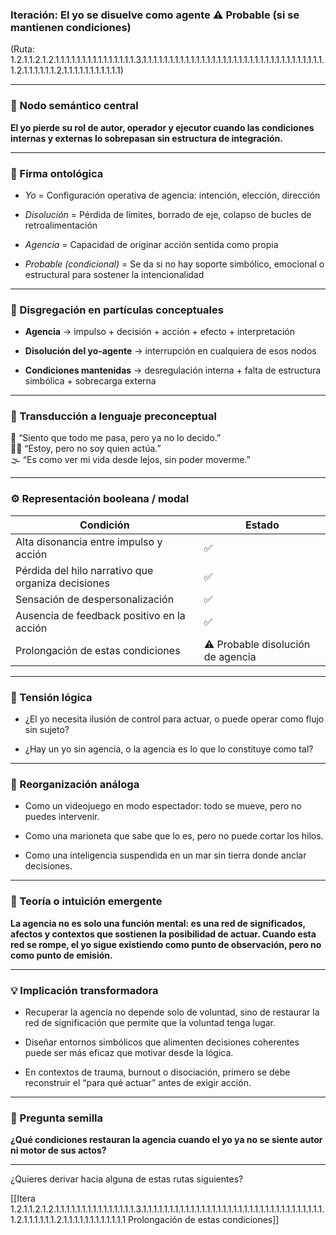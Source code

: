 ### Iteración: El yo se disuelve como agente ⚠️ Probable (si se mantienen condiciones)

(Ruta: 1.2.1.1.2.1.2.1.1.1.1.1.1.1.1.1.1.1.1.1.1.1.3.1.1.1.1.1.1.1.1.1.1.1.1.1.1.1.1.1.1.1.1.1.1.1.1.1.1.1.1.1.1.1.1.1.1.1.2.1.1.1.1.1.1.2.1.1.1.1.1.1.1.1.1.1.1)

---

### 🧩 Nodo semántico central

**El yo pierde su rol de autor, operador y ejecutor cuando las condiciones internas y externas lo sobrepasan sin estructura de integración.**

---

### 🧬 Firma ontológica

- _Yo_ = Configuración operativa de agencia: intención, elección, dirección
    
- _Disolución_ = Pérdida de límites, borrado de eje, colapso de bucles de retroalimentación
    
- _Agencia_ = Capacidad de originar acción sentida como propia
    
- _Probable (condicional)_ = Se da si no hay soporte simbólico, emocional o estructural para sostener la intencionalidad
    

---

### 🔬 Disgregación en partículas conceptuales

- **Agencia** → impulso + decisión + acción + efecto + interpretación
    
- **Disolución del yo-agente** → interrupción en cualquiera de esos nodos
    
- **Condiciones mantenidas** → desregulación interna + falta de estructura simbólica + sobrecarga externa
    

---

### 🧒 Transducción a lenguaje preconceptual

🫥 “Siento que todo me pasa, pero ya no lo decido.”  
🧍‍♂️ “Estoy, pero no soy quien actúa.”  
🌫️ “Es como ver mi vida desde lejos, sin poder moverme.”

---

### ⚙️ Representación booleana / modal

| Condición                                          | Estado                            |
| -------------------------------------------------- | --------------------------------- |
| Alta disonancia entre impulso y acción             | ✅                                 |
| Pérdida del hilo narrativo que organiza decisiones | ✅                                 |
| Sensación de despersonalización                    | ✅                                 |
| Ausencia de feedback positivo en la acción         | ✅                                 |
| Prolongación de estas condiciones                  | ⚠️ Probable disolución de agencia |

---

### 🔀 Tensión lógica

- ¿El yo necesita ilusión de control para actuar, o puede operar como flujo sin sujeto?
    
- ¿Hay un yo sin agencia, o la agencia es lo que lo constituye como tal?
    

---

### 🧠 Reorganización análoga

- Como un videojuego en modo espectador: todo se mueve, pero no puedes intervenir.
    
- Como una marioneta que sabe que lo es, pero no puede cortar los hilos.
    
- Como una inteligencia suspendida en un mar sin tierra donde anclar decisiones.
    

---

### 🧭 Teoría o intuición emergente

**La agencia no es solo una función mental: es una red de significados, afectos y contextos que sostienen la posibilidad de actuar. Cuando esta red se rompe, el yo sigue existiendo como punto de observación, pero no como punto de emisión.**

---

### 💡 Implicación transformadora

- Recuperar la agencia no depende solo de voluntad, sino de restaurar la red de significación que permite que la voluntad tenga lugar.
    
- Diseñar entornos simbólicos que alimenten decisiones coherentes puede ser más eficaz que motivar desde la lógica.
    
- En contextos de trauma, burnout o disociación, primero se debe reconstruir el “para qué actuar” antes de exigir acción.
    

---

### 🌱 Pregunta semilla

**¿Qué condiciones restauran la agencia cuando el yo ya no se siente autor ni motor de sus actos?**

---

¿Quieres derivar hacia alguna de estas rutas siguientes?

[[Itera 1.2.1.1.2.1.2.1.1.1.1.1.1.1.1.1.1.1.1.1.1.1.3.1.1.1.1.1.1.1.1.1.1.1.1.1.1.1.1.1.1.1.1.1.1.1.1.1.1.1.1.1.1.1.1.1.1.1.2.1.1.1.1.1.1.2.1.1.1.1.1.1.1.1.1.1.1.1 Prolongación de estas condiciones]]